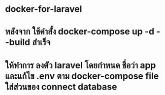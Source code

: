 # docker-for-laravel
# หลังจาก ใช้คำสั้ง docker-compose up -d --build สำเร็จ
# ให้ทำการ ลงตัว laravel โดยกำหนด ชื่อว่า app และแก้ไข .env ตาม docker-compose file ใส่ส่วนของ connect database
